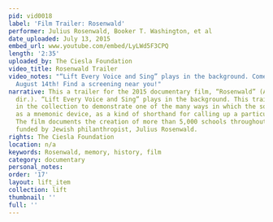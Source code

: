 ```yaml
---
pid: vid0018
label: 'Film Trailer: Rosenwald'
performer: Julius Rosenwald, Booker T. Washington, et al
date_uploaded: July 13, 2015
embed_url: www.youtube.com/embed/LyLWd5F3CPQ
length: '2:35'
uploaded_by: The Ciesla Foundation
video_title: Rosenwald Trailer
video_notes: "“Lift Every Voice and Sing” plays in the background. Comes to theaters
  August 14th! Find a screening near you!"
narrative: This a trailer for the 2015 documentary film, “Rosenwald” (Aviva Kempner,
  dir.). “Lift Every Voice and Sing” plays in the background. This trailer is included
  in the collection to demonstrate one of the many ways in which the song functions
  as a mnemonic device, as a kind of shorthand for calling up a particular history.
  The film documents the creation of more than 5,000 schools throughout the South,
  funded by Jewish philanthropist, Julius Rosenwald.
rights: The Ciesla Foundation
location: n/a
keywords: Rosenwald, memory, history, film
category: documentary
personal_notes: 
order: '17'
layout: lift_item
collection: lift
thumbnail: ''
full: ''
---
```


